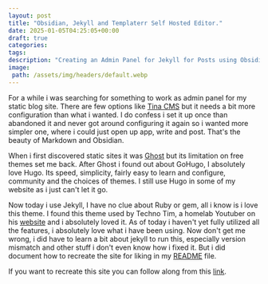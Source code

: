 ```yaml
---
layout: post
title: "Obsidian, Jekyll and Templaterr Self Hosted Editor."
date: 2025-01-05T04:25:05+00:00
draft: true
categories:
tags: 
description: "Creating an Admin Panel for Jekyll for Posts using Obsidian"
image:
 path: /assets/img/headers/default.webp
---
```



For a while i was searching for something to work as admin panel for my static blog site. There are few options like [Tina CMS](https://tina.io) but it needs a bit more configuration than what i wanted. I do confess i set it up once than abandoned it and never got around configuring it again so i wanted more simpler one, where i could just open up app, write and post. That's the beauty of Markdown and Obsidian.

When i first discovered static sites it was [Ghost](https://ghost.org) but its limitation on free themes set me back. After Ghost i found out about GoHugo, I absolutely love Hugo. Its speed, simplicity, fairly easy to learn and configure, community and the choices of themes. I still use Hugo in some of my website as i just can't let it go.

Now today i use Jekyll, I have no clue about Ruby or gem, all i know is i love this theme. I found this theme used by Techno Tim, a homelab Youtuber on his [website](https://technotim.live) and i absolutely loved it. As of today i haven't yet fully utilized all the features, i absolutely love what i have been using. Now don't get me wrong, i did have to learn a bit about jekyll to run this, especially version mismatch and other stuff i don't even know how i fixed it. But i did document how to recreate the site for liking in my [README](https://github.com/ghimireaacs/ghimireaacs.github.io) file. 

If you want to recreate this site you can follow along from this [link](https://github.com/ghimireaacs/ghimireaacs.github.io).

